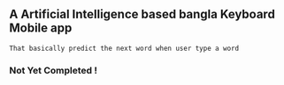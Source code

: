 ## A Artificial Intelligence based bangla Keyboard Mobile app 
`That basically predict the next word when user type a word`
### Not Yet Completed !  
